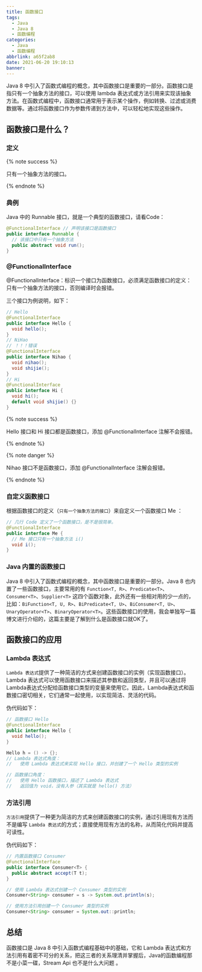 ```yaml
---
title: 函数接口
tags:
  - Java
  - Java 8
  - 函数编程
categories:
  - Java
  - 函数编程
abbrlink: a65f2ab8
date: 2021-06-20 19:10:13
banner:
---
```


Java 8 中引入了函数式编程的概念，其中函数接口是重要的一部分。函数接口是指只有一个抽象方法的接口，可以使用 lambda 表达式或方法引用来实现该抽象方法。在函数式编程中，函数接口通常用于表示某个操作，例如转换、过滤或消费数据等。通过将函数接口作为参数传递到方法中，可以轻松地实现这些操作。

## 函数接口是什么？

### 定义

{% note success  %}

只有一个抽象方法的接口。

{% endnote %}

### 典例

Java 中的 Runnable 接口，就是一个典型的函数接口，请看Code：

```java
@FunctionalInterface // 声明该接口是函数接口
public interface Runnable {
  // 该接口中只有一个抽象方法
  public abstract void run();
}
```

### @FunctionalInterface

@FunctionalInterface：标识一个接口为函数接口，必须满足函数接口的定义：只有一个抽象方法的接口，否则编译时会报错。

三个接口为例说明，如下：

```java
// Hello
@FunctionalInterface
public interface Hello {
  void hello();
}
// NiHao 
// ！！！错误
@FunctionalInterface 
public interface Nihao {
  void nihao();
  void shijie();
}
// Hi
@FunctionalInterface
public interface Hi {
  void hi();
  default void shijie() {} 
}
```

{% note success %}

Hello 接口和 Hi 接口都是函数接口，添加 @FunctionalInterface 注解不会报错。

{% endnote %} 

{% note danger %}

Nihao 接口不是函数接口，添加 @FunctionalInterface 注解会报错。

{% endnote %}

### 自定义函数接口

根据函数接口的定义（`只有一个抽象方法的接口`）来自定义一个函数接口 Me ：

```java
// 几行 Code 定义了一个函数接口，是不是很简单。
@FunctionalInterface
public interface Me {
  // Me 接口只有一个抽象方法 i()
  void i();
}
```

### Java 内置的函数接口

Java 8 中引入了函数式编程的概念，其中函数接口是重要的一部分。Java 8 也内置了一些函数接口，主要常用的有 `Function<T, R>`、`Predicate<T>`、`Consumer<T>`、`Supplier<T>` 这四个函数对象，此外还有一些相对用的少一点的，比如：`BiFunction<T, U, R>`、`BiPredicate<T, U>`、`BiConsumer<T, U>`、`UnaryOperator<T>`、`BinaryOperator<T>`。这些函数接口的使用，我会单独写一篇博文进行介绍的，这篇主要是了解到什么是函数接口就OK了。

## 函数接口的应用

### Lambda 表达式

`Lambda 表达式`提供了一种简洁的方式来创建函数接口的实例（实现函数接口）。Lambda 表达式可以使用函数接口来描述其参数和返回类型，并且可以通过将Lambda表达式分配给函数接口类型的变量来使用它。因此，Lambda表达式和函数接口密切相关，它们通常一起使用，以实现简洁、灵活的代码。

伪代码如下：

```java
// 函数接口 Hello
@FunctionalInterface
public interface Hello {
  void hello();
}

Hello h = () -> {};
// Lambda 表达式角度：
//   使用 Lambda 表达式来实现 Hello 接口，并创建了一个 Hello 类型的实例

// 函数接口角度：
//   使用 Hello 函数接口，描述了 Lambda 表达式
//   返回值为 void，没有入参（其实就是 hello() 方法）
```

### 方法引用

`方法引用`提供了一种更为简洁的方式来创建函数接口的实例，通过引用现有方法而不是编写 `Lambda 表达式`的方式；直接使用现有方法的名称，从而简化代码并提高可读性。

伪代码如下：

```java
// 内置函数接口 Consumer
@FunctionalInterface
public interface Consumer<T> {
  public abstract accept(T t);
}

// 使用 Lambda 表达式创建一个 Consumer 类型的实例
Consumer<String> consumer = s -> System.out.println(s);

// 使用方法引用创建一个 Consumer 类型的实例
Consumer<String> consumer = System.out::println;
```

## 总结

函数接口是 Java 8 中引入函数式编程基础中的基础，它和 Lambda 表达式和方法引用有着密不可分的关系，把这三者的关系理清并掌握后，Java的函数编程那不是小菜一碟，Stream Api 也不是什么大问题 <i class="fa-duotone fa-face-party"></i>。

